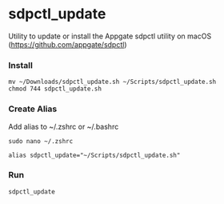 # sdpctl_update
Utility to update or install the Appgate sdpctl utility on macOS (https://github.com/appgate/sdpctl)

### Install
```
mv ~/Downloads/sdpctl_update.sh ~/Scripts/sdpctl_update.sh
chmod 744 sdpctl_update.sh
```

### Create Alias

Add alias to ~/.zshrc or ~/.bashrc
```
sudo nano ~/.zshrc
```
```
alias sdpctl_update="~/Scripts/sdpctl_update.sh"
```

### Run
```
sdpctl_update
```
